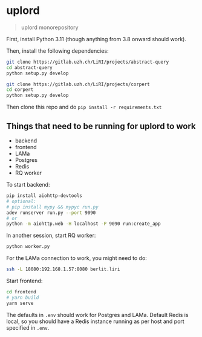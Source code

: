 # uplord

> uplord monorepository

First, install Python 3.11 (though anything from 3.8 onward should work).

Then, install the following dependencies:

```bash
git clone https://gitlab.uzh.ch/LiRI/projects/abstract-query
cd abstract-query
python setup.py develop

git clone https://gitlab.uzh.ch/LiRI/projects/corpert
cd corpert
python setup.py develop
```

Then clone this repo and do `pip install -r requirements.txt`

## Things that need to be running for uplord to work

* backend
* frontend
* LAMa
* Postgres
* Redis
* RQ worker

To start backend:

```bash
pip install aiohttp-devtools
# optional:
# pip install mypy && mypyc run.py
adev runserver run.py --port 9090
# or
python -m aiohttp.web -H localhost -P 9090 run:create_app
```

In another session, start RQ worker:

```bash
python worker.py
````

For the LAMa connection to work, you might need to do:

```bash
ssh -L 18080:192.168.1.57:8080 berlit.liri
```

Start frontend:

```bash
cd frontend
# yarn build
yarn serve
```

The defaults in `.env` should work for Postgres and LAMa. Default Redis is local, so you should have a Redis instance running as per host and port specified in `.env`.